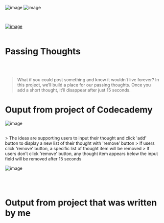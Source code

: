 ![image](https://img.shields.io/badge/JavaScript-black?style=for-the-badge&logo=javascript)  ![image](https://img.shields.io/badge/ReactJS-black?style=for-the-badge&logo=react)

<br>

[![image](https://user-images.githubusercontent.com/82598726/175697552-f960b057-9e97-4c3e-a3e2-f2b5f7876de9.png)](https://www.codecademy.com/courses/react-101/lessons/the-state-hook/exercises/arrays-in-state)
<br><br>

# Passing Thoughts

<br><br>

> What if you could post something and know it wouldn’t live forever? In this project, we’ll build a place for our passing thoughts. Once you add a short thought, it’ll disappear after just 15 seconds.



# Ouput from project of Codecademy
![image](https://user-images.githubusercontent.com/82598726/175789694-27e5f2ee-0d54-4011-a228-050e864c3666.png)

<br>
> The ideas are supporting users to input their thought and click 'add' button to display a new list of their thought with 'remove' button
> If users click 'remove' button, a specific list of thought item will be removed
> If users don't click 'remove' button, any thought item appears below the input field will be removed after 15 seconds

<br>

![image](https://user-images.githubusercontent.com/82598726/175791626-035c5f16-0406-43b6-ad7d-5afe62d94f82.png)

<br><br>

# Output from project that was written by me

